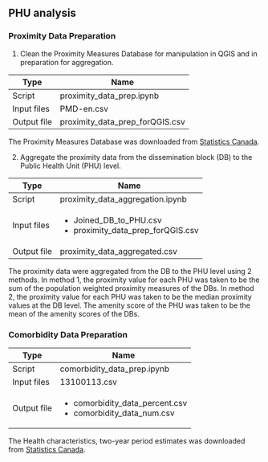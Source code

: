 ## PHU analysis

### Proximity Data Preparation

1. Clean the Proximity Measures Database for manipulation in QGIS and in preparation for aggregation.

Type | Name
--|--
Script | proximity_data_prep.ipynb
Input files | PMD-en.csv
Output file | proximity_data_prep_forQGIS.csv

The Proximity Measures Database was downloaded from [Statistics Canada](https://www150.statcan.gc.ca/n1/pub/17-26-0002/2020001/csv/pmd-eng.zip).

2. Aggregate the proximity data from the dissemination block (DB) to the Public Health Unit (PHU) level.

Type | Name
--|--
Script | proximity_data_aggregation.ipynb
Input files | <ul><li>Joined_DB_to_PHU.csv</li><li>proximity_data_prep_forQGIS.csv</li></ul>
Output file | proximity_data_aggregated.csv

The proximity data were aggregated from the DB to the PHU level using 2 methods. In method 1, the proximity value for each PHU was taken to be the sum of the population weighted proximity measures of the DBs. In method 2, the proximity value for each PHU was taken to be the median proximity values at the DB level. The amenity score of the PHU was taken to be the mean of the amenity scores of the DBs.


### Comorbidity Data Preparation

Type | Name
--|--
Script | comorbidity_data_prep.ipynb
Input files | 13100113.csv
Output file | <ul><li>comorbidity_data_percent.csv</li><li>comorbidity_data_num.csv</li></ul>

The Health characteristics, two-year period estimates was downloaded from [Statistics Canada](https://www150.statcan.gc.ca/t1/tbl1/en/tv.action?pid=1310011301).
